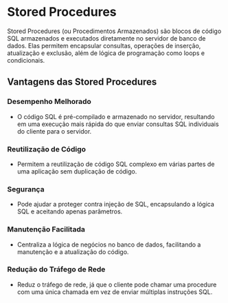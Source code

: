 # Stored Procedures

Stored Procedures (ou Procedimentos Armazenados) são blocos de código SQL armazenados e executados diretamente no servidor de banco de dados. Elas permitem encapsular consultas, operações de inserção, atualização e exclusão, além de lógica de programação como loops e condicionais.

## Vantagens das Stored Procedures
### Desempenho Melhorado
- O código SQL é pré-compilado e armazenado no servidor, resultando em uma execução mais rápida do que enviar consultas SQL individuais do cliente para o servidor.

### Reutilização de Código
- Permitem a reutilização de código SQL complexo em várias partes de uma aplicação sem duplicação de código.

### Segurança
- Pode ajudar a proteger contra injeção de SQL, encapsulando a lógica SQL e aceitando apenas parâmetros.

### Manutenção Facilitada
- Centraliza a lógica de negócios no banco de dados, facilitando a manutenção e a atualização do código.

### Redução do Tráfego de Rede
- Reduz o tráfego de rede, já que o cliente pode chamar uma procedure com uma única chamada em vez de enviar múltiplas instruções SQL.